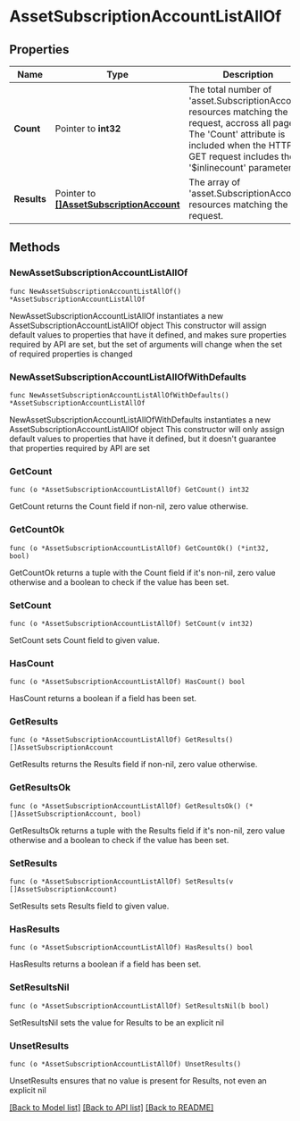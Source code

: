 # AssetSubscriptionAccountListAllOf

## Properties

Name | Type | Description | Notes
------------ | ------------- | ------------- | -------------
**Count** | Pointer to **int32** | The total number of &#39;asset.SubscriptionAccount&#39; resources matching the request, accross all pages. The &#39;Count&#39; attribute is included when the HTTP GET request includes the &#39;$inlinecount&#39; parameter. | [optional] 
**Results** | Pointer to [**[]AssetSubscriptionAccount**](AssetSubscriptionAccount.md) | The array of &#39;asset.SubscriptionAccount&#39; resources matching the request. | [optional] 

## Methods

### NewAssetSubscriptionAccountListAllOf

`func NewAssetSubscriptionAccountListAllOf() *AssetSubscriptionAccountListAllOf`

NewAssetSubscriptionAccountListAllOf instantiates a new AssetSubscriptionAccountListAllOf object
This constructor will assign default values to properties that have it defined,
and makes sure properties required by API are set, but the set of arguments
will change when the set of required properties is changed

### NewAssetSubscriptionAccountListAllOfWithDefaults

`func NewAssetSubscriptionAccountListAllOfWithDefaults() *AssetSubscriptionAccountListAllOf`

NewAssetSubscriptionAccountListAllOfWithDefaults instantiates a new AssetSubscriptionAccountListAllOf object
This constructor will only assign default values to properties that have it defined,
but it doesn't guarantee that properties required by API are set

### GetCount

`func (o *AssetSubscriptionAccountListAllOf) GetCount() int32`

GetCount returns the Count field if non-nil, zero value otherwise.

### GetCountOk

`func (o *AssetSubscriptionAccountListAllOf) GetCountOk() (*int32, bool)`

GetCountOk returns a tuple with the Count field if it's non-nil, zero value otherwise
and a boolean to check if the value has been set.

### SetCount

`func (o *AssetSubscriptionAccountListAllOf) SetCount(v int32)`

SetCount sets Count field to given value.

### HasCount

`func (o *AssetSubscriptionAccountListAllOf) HasCount() bool`

HasCount returns a boolean if a field has been set.

### GetResults

`func (o *AssetSubscriptionAccountListAllOf) GetResults() []AssetSubscriptionAccount`

GetResults returns the Results field if non-nil, zero value otherwise.

### GetResultsOk

`func (o *AssetSubscriptionAccountListAllOf) GetResultsOk() (*[]AssetSubscriptionAccount, bool)`

GetResultsOk returns a tuple with the Results field if it's non-nil, zero value otherwise
and a boolean to check if the value has been set.

### SetResults

`func (o *AssetSubscriptionAccountListAllOf) SetResults(v []AssetSubscriptionAccount)`

SetResults sets Results field to given value.

### HasResults

`func (o *AssetSubscriptionAccountListAllOf) HasResults() bool`

HasResults returns a boolean if a field has been set.

### SetResultsNil

`func (o *AssetSubscriptionAccountListAllOf) SetResultsNil(b bool)`

 SetResultsNil sets the value for Results to be an explicit nil

### UnsetResults
`func (o *AssetSubscriptionAccountListAllOf) UnsetResults()`

UnsetResults ensures that no value is present for Results, not even an explicit nil

[[Back to Model list]](../README.md#documentation-for-models) [[Back to API list]](../README.md#documentation-for-api-endpoints) [[Back to README]](../README.md)


